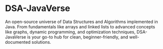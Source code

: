 # DSA-JavaVerse
An open-source universe of Data Structures and Algorithms implemented in Java. From fundamentals like arrays and linked lists to advanced concepts like graphs, dynamic programming, and optimization techniques, DSA-JavaVerse is your go-to hub for clean, beginner-friendly, and well-documented solutions. 
